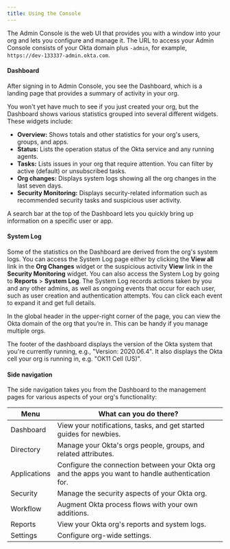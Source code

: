 ```yaml
---
title: Using the Console
---
```


The Admin Console is the web UI that provides you with a window into your org and lets you configure and manage it. The URL to access your Admin Console consists of your Okta domain plus `-admin`, for example, `https://dev-133337-admin.okta.com`.

#### Dashboard

After signing in to Admin Console, you see the Dashboard, which is a landing page that provides a summary of activity in your org.

You won't yet have much to see if you just created your org, but the Dashboard shows various statistics grouped into several different widgets. These widgets include:

- **Overview:** Shows totals and other statistics for your org's users, groups, and apps.
- **Status:** Lists the operation status of the Okta service and any running agents.
- **Tasks:** Lists issues in your org that require attention. You can filter by active (default) or unsubscribed tasks.
- **Org changes:** Displays system logs showing all the org changes in the last seven days.
- **Security Monitoring:** Displays security-related information such as recommended security tasks and suspicious user activity.

A search bar at the top of the Dashboard lets you quickly bring up information on a specific user or app.

#### System Log

Some of the statistics on the Dashboard are derived from the org's system logs. You can access the System Log page either by clicking the  **View all** link in the **Org Changes** widget or the suspicious activity **View** link in the **Security Monitoring** widget. You can also access the System Log by going to **Reports** > **System Log**. The System Log records actions taken by you and any other admins, as well as ongoing events that occur for each user, such as user creation and authentication attempts. You can click each event to expand it and get full details.

In the global header in the upper-right corner of the page, you can view the Okta domain of the org that you’re in. This can be handy if you manage multiple orgs.

The footer of the dashboard displays the version of the Okta system that you're currently running, e.g., "Version: 2020.06.4". It also displays the Okta cell your org is running in, e.g. "OK11 Cell (US)".

#### Side navigation

The side navigation takes you from the Dashboard to the management pages for various aspects of your org's functionality:

| Menu          | What can you do there?                                                                             |
|---------------|----------------------------------------------------------------------------------------------------|
| Dashboard     | View your notifications, tasks, and get started guides for newbies.                                |
| Directory     | Manage your Okta's orgs people, groups, and related attributes.                                    |
| Applications  | Configure the connection between your Okta org and the apps you want to handle authentication for. |
| Security      | Manage the security aspects of your Okta org.                                                      |
| Workflow      | Augment Okta process flows with your own additions.                                                |
| Reports       | View your Okta org's reports and system logs.                                                      |
| Settings      | Configure org-wide settings.                                                                       |

<NextSectionLink/>

